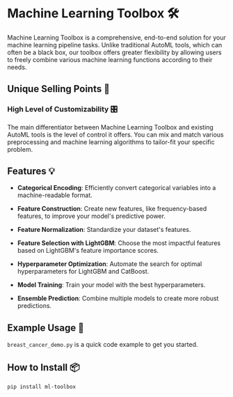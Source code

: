# Machine Learning Toolbox 🛠️

Machine Learning Toolbox is a comprehensive, end-to-end solution for your machine learning pipeline tasks. Unlike
traditional AutoML tools, which can often be a black box, our toolbox offers greater flexibility by allowing users to
freely combine various machine learning functions according to their needs.

## Unique Selling Points 🎯

### High Level of Customizability 🎛️

The main differentiator between Machine Learning Toolbox and existing AutoML tools is the level of control it offers.
You can mix and match various preprocessing and machine learning algorithms to tailor-fit your specific problem.

## Features 💡

- **Categorical Encoding**: Efficiently convert categorical variables into a machine-readable format.

- **Feature Construction**: Create new features, like frequency-based features, to improve your model's predictive
  power.

- **Feature Normalization**: Standardize your dataset's features.

- **Feature Selection with LightGBM**: Choose the most impactful features based on LightGBM's feature importance scores.

- **Hyperparameter Optimization**: Automate the search for optimal hyperparameters for LightGBM and CatBoost.

- **Model Training**: Train your model with the best hyperparameters.

- **Ensemble Prediction**: Combine multiple models to create more robust predictions.

## Example Usage 📖

`breast_cancer_demo.py` is a quick code example to get you started.

## How to Install 📦

```bash
pip install ml-toolbox
```